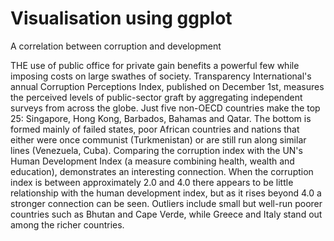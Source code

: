# Visualisation using ggplot
A correlation between corruption and development

THE use of public office for private gain benefits a powerful few while imposing costs on large swathes of society. Transparency International's annual Corruption Perceptions Index, published on December 1st, measures the perceived levels of public-sector graft by aggregating independent surveys from across the globe. Just five non-OECD countries make the top 25: Singapore, Hong Kong, Barbados, Bahamas and Qatar. The bottom is formed mainly of failed states, poor African countries and nations that either were once communist (Turkmenistan) or are still run along similar lines (Venezuela, Cuba). Comparing the corruption index with the UN's Human Development Index (a measure combining health, wealth and education), demonstrates an interesting connection. When the corruption index is between approximately 2.0 and 4.0 there appears to be little relationship with the human development index, but as it rises beyond 4.0 a stronger connection can be seen. Outliers include small but well-run poorer countries such as Bhutan and Cape Verde, while Greece and Italy stand out among the richer countries. 
